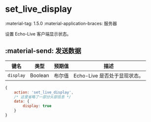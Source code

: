 # set_live_display

<span class="feature-tag" title="最早可用版本" markdown>
    <span class="icon">:material-tag:</span>
    <span class="text">1.5.0</span>
</span>
<span class="feature-tag" title="终端类型" markdown>
    <span class="icon">:material-application-braces:</span>
    <span class="text">服务器</span>
</span>

设置 Echo-Live 客户端显示状态。

## :material-send: 发送数据
| 键名 | 类型 | 预期值 | 描述 |
| - | - | - | - |
| `display` | Boolean | 布尔值 | Echo-Live 是否处于显现状态。 |

``` javascript title="示例"
{
    action: 'set_live_display',
    /* 这里省略了一部分头部信息 */ 
    data: {
        display: true
    }
}
```